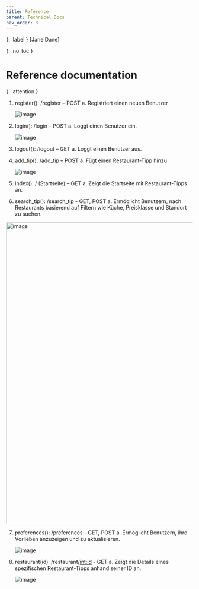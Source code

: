 ```yaml
---
title: Reference
parent: Technical Docs
nav_order: 3
---
```


{: .label }
[Jane Dane]

{: .no_toc }
# Reference documentation

{: .attention }

 1.	register(): /register – POST 
    a.	Registriert einen neuen Benutzer
   	
    ![image](https://github.com/user-attachments/assets/7face8de-1fd7-4adf-aa5c-d86e42af940f)
   

2.	login(): /login – POST
    a.	Loggt einen Benutzer ein.
  	
    ![image](https://github.com/user-attachments/assets/19d18415-1e1d-4be0-994a-55d604695c7e)

3.	logout(): /logout – GET
    a.	Loggt einen Benutzer aus.
  	
4.	add_tip(): /add_tip – POST
    a.	Fügt einen Restaurant-Tipp hinzu
  	
    ![image](https://github.com/user-attachments/assets/8503db03-8eb0-42d7-b68c-877aeed887b8)


6.	index(): / (Startseite) – GET
    a.	Zeigt die Startseite mit Restaurant-Tipps an.
7.	search_tip(): /search_tip - GET, POST
    a.	Ermöglicht Benutzern, nach Restaurants basierend auf Filtern wie Küche, Preisklasse und Standort     zu suchen.
  	
   <img width="814" alt="image" src="https://github.com/user-attachments/assets/6fb86d88-e756-445f-a972-44af445b743b">

  	
7.	preferences(): /preferences - GET, POST
    a.	Ermöglicht Benutzern, ihre Vorlieben anzuzeigen und zu aktualisieren.
  	
  	![image](https://github.com/user-attachments/assets/5bd243ea-7abb-432e-8dfc-3081f61f3cb3)

8.	restaurant(id): /restaurant/<int:id> - GET
    a.	Zeigt die Details eines spezifischen Restaurant-Tipps anhand seiner ID an.
  	
  	![image](https://github.com/user-attachments/assets/8d30421f-1ebf-488a-9cda-de3d84f72400)


